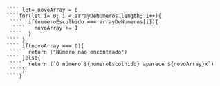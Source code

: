 ````function contaOcorrencias(arrayDeNumeros, numeroEscolhido) {
```` let= novoArray = 0
````for(let i= 0; i < arrayDeNumeros.length; i++){
 ````  if(numeroEscolhido === arrayDeNumeros[i]){
  ````   novoArray += 1
 ````  }
```` }
```` if(novoArray === 0){
 ````  return ("Número não encontrado")
```` }else{
 ````  return (`O número ${numeroEscolhido} aparece ${novoArray}x`)
 ````}
````}